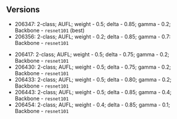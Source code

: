 ## Versions

- 206347: 2-class; AUFL; weight - 0.5; delta - 0.85; gamma - 0.2; Backbone - `resnet101` (best)
- 206356: 2-class; AUFL; weight - 0.2; delta - 0.85; gamma - 0.7: Backbone - `resnet101`
<!-- - 206410: 2-class; AUFL; weight - 0.5; delta - 0.85; gamma - 0.7: Backbone - `resnet101` -->
- 206417: 2-class; AUFL; weight - 0.5; delta - 0.75; gamma - 0.2; Backbone - `resnet101`
- 206430: 2-class; AUFL; weight - 0.5; delta - 0.75; gamma - 0.2; Backbone - `resnet101`
- 206433: 2-class; AUFL; weight - 0.5; delta - 0.80; gamma - 0.2; Backbone - `resnet101`
- 206443: 2-class; AUFL; weight - 0.5; delta - 0.85; gamma - 0.4; Backbone - `resnet101`
- 206454: 2-class; AUFL; weight - 0.4; delta - 0.85; gamma - 0.1; Backbone - `resnet101`
